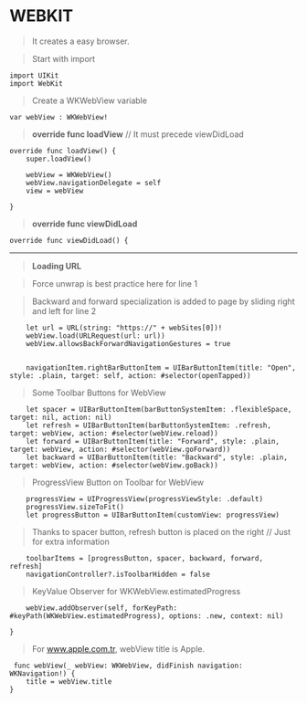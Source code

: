 # WEBKIT

> It creates a easy browser.

> Start with import

    import UIKit
    import WebKit
    
 > Create a WKWebView variable
 
    var webView : WKWebView!
    
> **override func loadView**   // It must precede viewDidLoad

    override func loadView() {
        super.loadView()
    
        webView = WKWebView()
        webView.navigationDelegate = self
        view = webView
        
    }
    
    
> **override func viewDidLoad**   

    override func viewDidLoad() {

---
> **Loading URL**

> Force unwrap is best practice here for line 1

> Backward and forward specialization is added to page by sliding right and left for line 2
        
        let url = URL(string: "https://" + webSites[0])!  
        webView.load(URLRequest(url: url))
        webView.allowsBackForwardNavigationGestures = true  

                
        navigationItem.rightBarButtonItem = UIBarButtonItem(title: "Open", style: .plain, target: self, action: #selector(openTapped))

> Some Toolbar Buttons for WebView
     
        let spacer = UIBarButtonItem(barButtonSystemItem: .flexibleSpace, target: nil, action: nil)
        let refresh = UIBarButtonItem(barButtonSystemItem: .refresh, target: webView, action: #selector(webView.reload))
        let forward = UIBarButtonItem(title: "Forward", style: .plain, target: webView, action: #selector(webView.goForward))
        let backward = UIBarButtonItem(title: "Backward", style: .plain, target: webView, action: #selector(webView.goBack))

> ProgressView Button on Toolbar for WebView

        progressView = UIProgressView(progressViewStyle: .default)
        progressView.sizeToFit()
        let progressButton = UIBarButtonItem(customView: progressView)
        
> Thanks to spacer button, refresh button is placed on the right // Just for extra information
 
        toolbarItems = [progressButton, spacer, backward, forward, refresh]
        navigationController?.isToolbarHidden = false
        
> KeyValue Observer for WKWebView.estimatedProgress

        webView.addObserver(self, forKeyPath: #keyPath(WKWebView.estimatedProgress), options: .new, context: nil)
      
    }
    
> For www.apple.com.tr, webView title is Apple.

     func webView(_ webView: WKWebView, didFinish navigation: WKNavigation!) {
        title = webView.title
    }
    

